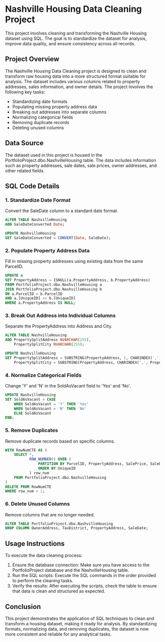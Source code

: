 # Nashville Housing Data Cleaning Project
This project involves cleaning and transforming the Nashville Housing dataset using SQL. The goal is to standardize the dataset for analysis, improve data quality, and ensure consistency across all records.

## Project Overview
The Nashville Housing Data Cleaning project is designed to clean and transform raw housing data into a more structured format suitable for analysis. The dataset includes various columns related to property addresses, sales information, and owner details. The project involves the following key tasks:

- Standardizing date formats
- Populating missing property address data
- Breaking out addresses into separate columns
- Normalizing categorical fields
- Removing duplicate records
- Deleting unused columns

## Data Source
The dataset used in this project is housed in the PortfolioProject.dbo.NashvilleHousing table. The data includes information such as property addresses, sale dates, sale prices, owner addresses, and other related fields.

## SQL Code Details

### 1. Standardize Date Format
Convert the SaleDate column to a standard date format.

``` sql
ALTER TABLE NashvilleHousing
ADD SaleDateConverted Date;

UPDATE NashvilleHousing
SET SaleDateConverted = CONVERT(Date, SaleDate);

```

### 2. Populate Property Address Data
Fill in missing property addresses using existing data from the same ParcelID.

``` sql
UPDATE a
SET PropertyAddress = ISNULL(a.PropertyAddress, b.PropertyAddress)
FROM PortfolioProject.dbo.NashvilleHousing a
JOIN PortfolioProject.dbo.NashvilleHousing b
ON a.ParcelID = b.ParcelID
AND a.[UniqueID] <> b.[UniqueID]
WHERE a.PropertyAddress IS NULL;
```
### 3. Break Out Address into Individual Columns
Separate the PropertyAddress into Address and City.
```sql
ALTER TABLE NashvilleHousing
ADD PropertySplitAddress NVARCHAR(255),
    PropertySplitCity NVARCHAR(255);

UPDATE NashvilleHousing
SET PropertySplitAddress = SUBSTRING(PropertyAddress, 1, CHARINDEX(',', PropertyAddress) - 1),
    PropertySplitCity = SUBSTRING(PropertyAddress, CHARINDEX(',', PropertyAddress) + 1, LEN(PropertyAddress));
```
### 4. Normalize Categorical Fields
Change 'Y' and 'N' in the SoldAsVacant field to 'Yes' and 'No'.
```sql
UPDATE NashvilleHousing
SET SoldAsVacant = CASE 
    WHEN SoldAsVacant = 'Y' THEN 'Yes'
    WHEN SoldAsVacant = 'N' THEN 'No'
    ELSE SoldAsVacant
END;
```
### 5. Remove Duplicates
Remove duplicate records based on specific columns.
``` sql
WITH RowNumCTE AS (
    SELECT *,
           ROW_NUMBER() OVER (
               PARTITION BY ParcelID, PropertyAddress, SalePrice, SaleDate, LegalReference
               ORDER BY UniqueID
           ) row_num
    FROM PortfolioProject.dbo.NashvilleHousing
)
DELETE FROM RowNumCTE
WHERE row_num > 1;
```
### 6. Delete Unused Columns
Remove columns that are no longer needed.
``` sql
ALTER TABLE PortfolioProject.dbo.NashvilleHousing
DROP COLUMN OwnerAddress, TaxDistrict, PropertyAddress, SaleDate;
```
## Usage Instructions
To execute the data cleaning process:

1. Ensure the database connection: Make sure you have access to the PortfolioProject database and the NashvilleHousing table.
2. Run the SQL scripts: Execute the SQL commands in the order provided to perform the cleaning tasks.
3. Verify the results: After executing the scripts, check the table to ensure that data is clean and structured as expected.

## Conclusion
This project demonstrates the application of SQL techniques to clean and transform a housing dataset, making it ready for analysis. By standardizing formats, normalizing data, and removing duplicates, the dataset is now more consistent and reliable for any analytical tasks.






